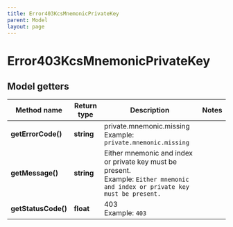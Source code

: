 ```yaml
---
title: Error403KcsMnemonicPrivateKey
parent: Model
layout: page
---
```


# Error403KcsMnemonicPrivateKey

## Model getters

Method name | Return type | Description | Notes
------------ | ------------- | ------------- | -------------
**getErrorCode()** | **string** | private.mnemonic.missing <br>Example: `private.mnemonic.missing` |
**getMessage()** | **string** | Either mnemonic and index or private key must be present. <br>Example: `Either mnemonic and index or private key must be present.` |
**getStatusCode()** | **float** | 403 <br>Example: `403` |

